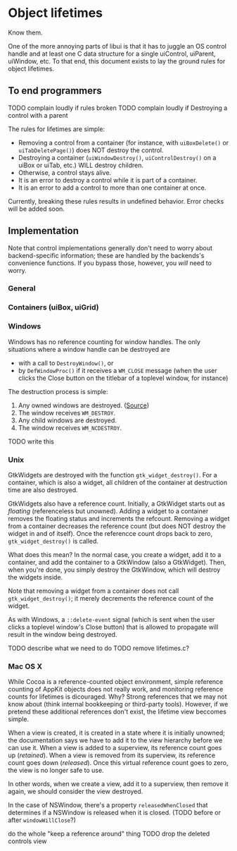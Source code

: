 # Object lifetimes

Know them.

One of the more annoying parts of libui is that it has to juggle an OS control handle and at least one C data structure for a single uiControl, uiParent, uiWindow, etc. To that end, this document exists to lay the ground rules for object lifetimes.

## To end programmers

TODO complain loudly if rules broken
TODO complain loudly if Destroying a control with a parent

The rules for lifetimes are simple:

- Removing a control from a container (for instance, with `uiBoxDelete()` or `uiTabDeletePage()`) does NOT destroy the control.
- Destroying a container (`uiWindowDestroy()`, `uiControlDestroy()` on a  uiBox or uiTab, etc.) WILL destroy children.
- Otherwise, a control stays alive.
- It is an error to destroy a control while it is part of a container.
- It is an error to add a control to more than one container at once.

Currently, breaking these rules results in undefined behavior. Error checks will be added soon.

## Implementation

Note that control implementations generally don't need to worry about backend-specific information; these are handled by the backends's convenience functions. If you bypass those, however, you *will* need to worry.

### General

### Containers (uiBox, uiGrid)

### Windows

Windows has no reference counting for window handles. The only situations where a window handle can be destroyed are

- with a call to `DestroyWindow()`, or
- by `DefWindowProc()` if it receives a `WM_CLOSE` message (when the user clicks the Close button on the titlebar of a toplevel window, for instance)

The destruction process is simple:

1. Any owned windows are destroyed. ([Source](http://stackoverflow.com/questions/29419291/is-my-subclassing-common-controls-tooltip-destroying-itself-in-wm-destroy-before))
2. The window receives `WM_DESTROY`.
3. Any child windows are destroyed.
4. The window receives `WM_NCDESTROY`.

TODO write this

### Unix

GtkWidgets are destroyed with the function `gtk_widget_destroy()`. For a container, which is also a widget, all children of the container at destruction time are also destroyed.

GtkWidgets also have a reference count. Initially, a GtkWidget starts out as *floating* (referenceless but unowned). Adding a widget to a container removes the floating status and increments the refcount. Removing a widget from a container decreases the reference count (but does NOT destroy the widget in and of itself). Once the referencce count drops back to zero, `gtk_widget_destroy()` is called.

What does this mean? In the normal case, you create a widget, add it to a container, and add the container to a GtkWindow (also a GtkWidget). Then, when you're done, you simply destroy the GtkWindow, which will destroy the widgets inside.

Note that removing a widget from a container does not call `gtk_widget_destroy()`; it merely decrements the reference count of the widget.

As with Windows, a `::delete-event` signal (which is sent when the user clicks a toplevel window's Close button) that is allowed to propagate will result in the window being destroyed.

TODO describe what we need to do
TODO remove lifetimes.c?

### Mac OS X

While Cocoa is a reference-counted object environment, simple reference counting of AppKit objects does not really work, and monitoring reference counts for lifetimes is dicouraged. Why? Strong references that we may not know about (think internal bookkeeping or third-party tools). However, if we pretend these additional references don't exist, the lifetime view beccomes simple.

When a view is created, it is created in a state where it is initially unowned; the documentation says we have to add it to the view hierarchy before we can use it. When a view is added to a superview, its reference count goes up (*retained*). When a view is removed from its superview, its reference count goes down (*released*). Once this virtual reference count goes to zero, the view is no longer safe to use.

In other words, when we create a view, add it to a superview, then remove it again, we should consider the view destroyed.

In the case of NSWindow, there's a property `releasedWhenClosed` that determines if a NSWindow is released when it is closed. (TODO before or after `windowWillClose`?)

do the whole "keep a reference around" thing
TODO drop the deleted controls view
